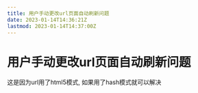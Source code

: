 ```yaml
---
title: 用户手动更改url页面自动刷新问题
date: 2023-01-14T14:36:21Z
lastmod: 2023-01-14T14:37:00Z
---
```


# 用户手动更改url页面自动刷新问题

这是因为url用了html5模式, 如果用了hash模式就可以解决

‍
